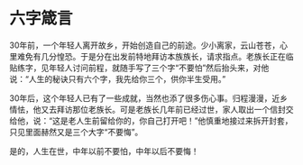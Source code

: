 # 六字箴言

30年前，一个年轻人离开故乡，开始创造自己的前途。少小离家，云山苍苍，心里难免有几分惶恐。于是分在出发前特地拜访本族族长，请求指点。老族长正在临贴练字，见年轻人讨问前程，就随手写了三个字“不要怕”然后抬头来，对他说：“人生的秘诀只有六个字，我先给你三个，供你半生受用。” 

30年后，这个年轻人已有了一些成就，当然也添了很多伤心事。归程漫漫，近乡情怯，他又去拜访那位老族长。可是老族长几年前已经过世，家人取出一个信封交给他，说：“这是老人生前留给你的，你自己打开吧！”他慎重地接过来拆开封套，只见里面赫然又是三个大字“不要悔”。 

是的，人生在世，中年以前不要怕，中年以后不要悔！
 